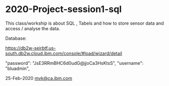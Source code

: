 # 2020-Project-session1-sql

This class/workship is about SQL , Tabels and how to store sensor data and access / analyse the data.


Database:

https://db2w-seirbtf.us-south.db2w.cloud.ibm.com/console/#load/wizard/detail

"password": "JsE3RRmBHC6d0udG@jjoCa3HsKtsS", 
"username": "bluadmin", 


25-Feb-2020
mvk@ca.ibm.com
